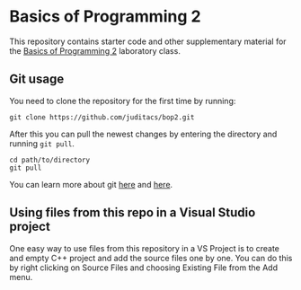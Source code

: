 # Basics of Programming 2

This repository contains starter code and other supplementary material for the
[Basics of Programming 2](https://www.aut.bme.hu/Course/bop2) laboratory class.

## Git usage

You need to clone the repository for the first time by running:

    git clone https://github.com/juditacs/bop2.git

After this you can pull the newest changes by entering the directory and
running `git pull`.

    cd path/to/directory
    git pull

You can learn more about git [here](https://git-scm.com/book/en/v2) and
[here](https://try.github.io/).

## Using files from this repo in a Visual Studio project

One easy way to use files from this repository in a VS Project is to create and
empty C++ project and add the source files one by one. You can do this by right
clicking on Source Files and choosing Existing File from the Add menu.
